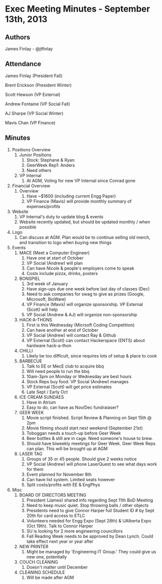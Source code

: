 Exec Meeting Minutes - September 13th, 2013
==========================================

Authors
-------
James Finlay - @jtfinlay

Attendance
----------
James Finlay (President Fall)

Brent Erickson (President Winter)

Scott Hewson (VP External)

Andrew Fontaine (VP Social Fall)

AJ Sharpe (VP Social Winter)

Mavis Chan (VP Finance)

Minutes
-------

1. Positions Overview
	1. Junior Positions
		1. Stock: Stephane & Ryan
		2. GeerWeek Rep1: Anders
		3. Need others
	2. VP Internal
		1. At AGM, Voting for new VP Internal since Conrad gone
2. Financial Overview
	1. Overview
		1. Have ~$1600 (including current Engg Paper)
		2. VP Finance (Mavis) will provide monthly summary of
		   expenses/profits
3. Website
	1. VP Internal's duty to update blog & events
	2. Website recently updated, but should be updated monthly / when
	   possible
4. Logo
	1. Can discuss at AGM. Plan would be to continue selling old merch,
	   and transition to logo when buying new things
5. Events
	1. MACE (Meet a Computer Engineer)
		1. Have one at start of October
		2. VP Social (Andrew) will plan
		3. Can have Nicole & people's employers come to speak
		4. Costs include pizza, drinks, posters
	2. BONSPIEL
		1. 3rd week of January
		2. Have sign-ups due one week before last day of classes
		   (Dec)
		3. Need to ask companies for swag to give as prizes (Google,
		   Microsoft, BioWare)
		4. VP Finance (Mavis) will organize sponsorship. VP External
		   (Scott) will help
		5. VP Social (Andrew & AJ) will organize non-sponsorship
	3. HACK-A-THONS
		1. First is this Wednesday (Micrsoft Coding Competition)
		2. Can have another at end of October
		3. VP Social (Andrew) will contact Ray & Github
		4. VP External (Scott) can contact Hackerspace (ENTS) about
		   hardware hack-a-thon
	4. CHILLI
		1. Likely be too difficult, since requires lots of setup &
		   place to cook
	5. BARBECUE
		1. Talk to EE or MecE club to acquire bbq
		2. Will need people to run the bbq
		3. 10am-3pm on Monday or Wednesday are best hours
		4. Stock Reps buy food. VP Social (Andrew) manages
		5. VP External (Scott) will get price estimates
		6. Late Sept / Early Oct
	6. ICE CREAM SUNDAES
		1. Have in Atrium
		2. Easy to do, can have as Nov/Dec fundraiaser?
	7. GEER WEEK
		1. Movie script finished. Script Review & Planning on Sept 15th
		   @ 2pm
		2. Movie filming should start next weekend (September 21st)
		3. Toboggan needs a touch-up before Geer Week
		4. Beer bottles & still are in cage. Need someone's house to
		   brew.
		5. Should have biweekly meetings for Geer Week. Geer Week Reps
		   can plan. This will be brought up at AGM
	8. LASER TAG
		1. Groups of 35 or 45 people. Should give 2 weeks notice
		2. VP Social (Andrew) will phone LaserQuest to see what days
		   work for them
		3. Event planned for November 8th
		4. Can have list system. Limited seats however
		5. Split costs/profits with EE & EngPhys
6. Misc
	1. BOARD OF DIRECTORS MEETING
		1. President (James) shared info regarding Sept 11th BoD 
		   Meeting
		2. Need to keep music quiet. Stop throwing balls / other
		   objects
		3. Presidents need to give Connor Harper full Student ID # by
		   Sept 20th for card access to ETLC
		4. Volunteers needed for Engg Expo (Sept 28th) & UAlberta Expo
		   (Oct 19th). Talk to Connor Harper
		5. SU is looking for 2 more engineering councillors
		6. Fall Reading Week needs to be approved by Dean Lynch. Could
		   take effect next year or year after
	2. NEW PRINTER
		1. Might be managed by 'Engineering IT Group.' They could give
		   us new one, potentially
	3. COUCH CLEANING
		1. Doesn't matter until December
	4. CLEANING SCHEDULE
		1. Will be made after AGM

	
